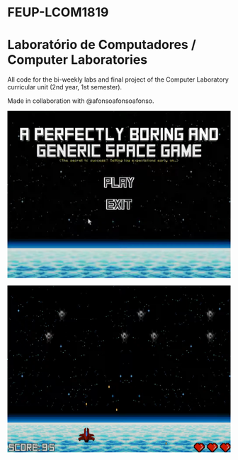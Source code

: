 # FEUP-LCOM1819
# Laboratório de Computadores / Computer Laboratories

All code for the bi-weekly labs and final project of the Computer Laboratory curricular unit (2nd year, 1st semester).

Made in collaboration with @afonsoafonsoafonso.

![intro](./proj/media/intro.png)

![intro](./proj/media/lcom.png)
